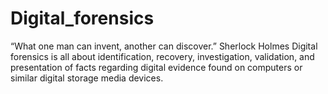 # Digital_forensics
“What one man can invent, another can discover.” Sherlock Holmes
Digital forensics is all about  identification, recovery, investigation, validation, and presentation of facts regarding digital evidence found on computers or similar digital storage media devices.
